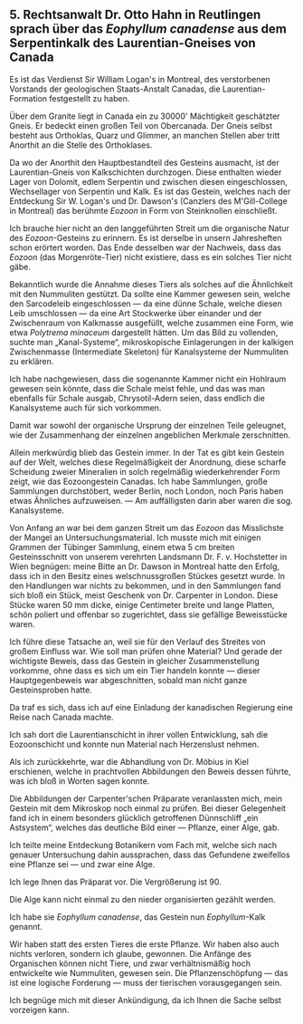 ## 5. Rechtsanwalt Dr. Otto Hahn in Reutlingen sprach über das _Eophyllum canadense_ aus dem Serpentinkalk des Laurentian-Gneises von Canada

Es ist das Verdienst Sir William Logan's in Montreal, des verstorbenen Vorstands der geologischen Staats-Anstalt Canadas, die Laurentian-Formation festgestellt zu haben.

Über dem Granite liegt in Canada ein zu 30000' Mächtigkeit geschätzter Gneis. Er bedeckt einen großen Teil von Obercanada. Der Gneis selbst besteht aus Orthoklas, Quarz und Glimmer, an manchen Stellen aber tritt Anorthit an die Stelle des Orthoklases.

Da wo der Anorthit den Hauptbestandteil des Gesteins ausmacht, ist der Laurentian-Gneis von Kalkschichten durchzogen. Diese enthalten wieder Lager von Dolomit, edlem Serpentin und zwischen diesen eingeschlossen, Wechsellager von Serpentin und Kalk. Es ist das Gestein, welches nach der Entdeckung Sir W. Logan's und Dr. Dawson's (Canzlers des M'Gill-College in Montreal) das berühmte _Eozoon_ in Form von Steinknollen einschließt.

Ich brauche hier nicht an den langgeführten Streit um die organische Natur des _Eozoon_-Gesteins zu erinnern. Es ist derselbe in unsern Jahresheften schon erörtert worden. Das Ende desselben war der Nachweis, dass das _Eozoon_ (das Morgenröte-Tier) nicht existiere, dass es ein solches Tier nicht gäbe.

Bekanntlich wurde die Annahme dieses Tiers als solches auf die Ähnlichkeit mit den Nummuliten gestützt. Da sollte eine Kammer gewesen sein, welche den Sarcodeleib eingeschlossen — da eine dünne Schale, welche diesen Leib umschlossen — da eine Art Stockwerke über einander und der Zwischenraum von Kalkmasse ausgefüllt, welche zusammen eine Form, wie etwa _Polytrema minaceum_ dargestellt hätten. Um das Bild zu vollenden, suchte man „Kanal-Systeme“, mikroskopische Einlagerungen in der kalkigen Zwischenmasse (Intermediate Skeleton) für Kanalsysteme der Nummuliten zu erklären.

Ich habe nachgewiesen, dass die sogenannte Kammer nicht ein Hohlraum gewesen sein könnte, dass die Schale meist fehle, und das was man ebenfalls für Schale ausgab, Chrysotil-Adern seien, dass endlich die Kanalsysteme auch für sich vorkommen.

Damit war sowohl der organische Ursprung der einzelnen Teile geleugnet, wie der Zusammenhang der einzelnen angeblichen Merkmale zerschnitten.

Allein merkwürdig blieb das Gestein immer. In der Tat es gibt kein Gestein auf der Welt, welches diese Regelmäßigkeit der Anordnung, diese scharfe Scheidung zweier Mineralien in solch regelmäßig wiederkehrender Form zeigt, wie das Eozoongestein Canadas. Ich habe Sammlungen, große Sammlungen durchstöbert, weder Berlin, noch London, noch Paris haben etwas Ähnliches aufzuweisen. — Am auffälligsten darin aber waren die sog. Kanalsysteme.

Von Anfang an war bei dem ganzen Streit um das _Eozoon_ das Misslichste der Mangel an Untersuchungsmaterial. Ich musste mich mit einigen Grammen der Tübinger Sammlung, einem etwa 5 cm breiten Gesteinsschnitt von unserem verehrten Landsmann Dr. F. v. Hochstetter in Wien begnügen: meine Bitte an Dr. Dawson in Montreal hatte den Erfolg, dass ich in den Besitz eines welschnussgroßen Stückes gesetzt wurde. In den Handlungen war nichts zu bekommen, und in den Sammlungen fand sich bloß ein Stück, meist Geschenk von Dr. Carpenter in London. Diese Stücke waren 50 mm dicke, einige Centimeter breite und lange Platten, schön poliert und offenbar so zugerichtet, dass sie gefällige Beweisstücke waren.

Ich führe diese Tatsache an, weil sie für den Verlauf des Streites von großem Einfluss war. Wie soll man prüfen ohne Material? Und gerade der wichtigste Beweis, dass das Gestein in gleicher Zusammenstellung vorkomme, ohne dass es sich um ein Tier handeln konnte — dieser Hauptgegenbeweis war abgeschnitten, sobald man nicht ganze Gesteinsproben hatte.

Da traf es sich, dass ich auf eine Einladung der kanadischen Regierung eine Reise nach Canada machte.

Ich sah dort die Laurentianschicht in ihrer vollen Entwicklung, sah die Eozoonschicht und konnte nun Material nach Herzenslust nehmen.

Als ich zurückkehrte, war die Abhandlung von Dr. Möbius in Kiel erschienen, welche in prachtvollen Abbildungen den Beweis dessen führte, was ich bloß in Worten sagen konnte.

Die Abbildungen der Carpenter'schen Präparate veranlassten mich, mein Gestein mit dem Mikroskop noch einmal zu prüfen. Bei dieser Gelegenheit fand ich in einem besonders glücklich getroffenen Dünnschliff „ein Astsystem“, welches das deutliche Bild einer — Pflanze, einer Alge, gab.

Ich teilte meine Entdeckung Botanikern vom Fach mit, welche sich nach genauer Untersuchung dahin aussprachen, dass das Gefundene zweifellos eine Pflanze sei — und zwar eine Alge.

Ich lege Ihnen das Präparat vor. Die Vergrößerung ist 90.

Die Alge kann nicht einmal zu den nieder organisierten gezählt werden.

Ich habe sie _Eophyllum canadense_, das Gestein nun _Eophyllum_-Kalk genannt.

Wir haben statt des ersten Tieres die erste Pflanze. Wir haben also auch nichts verloren, sondern ich glaube, gewonnen. Die Anfänge des Organischen können nicht Tiere, und zwar verhältnismäßig hoch entwickelte wie Nummuliten, gewesen sein. Die Pflanzenschöpfung — das ist eine logische Forderung — muss der tierischen vorausgegangen sein.

Ich begnüge mich mit dieser Ankündigung, da ich Ihnen die Sache selbst vorzeigen kann.
